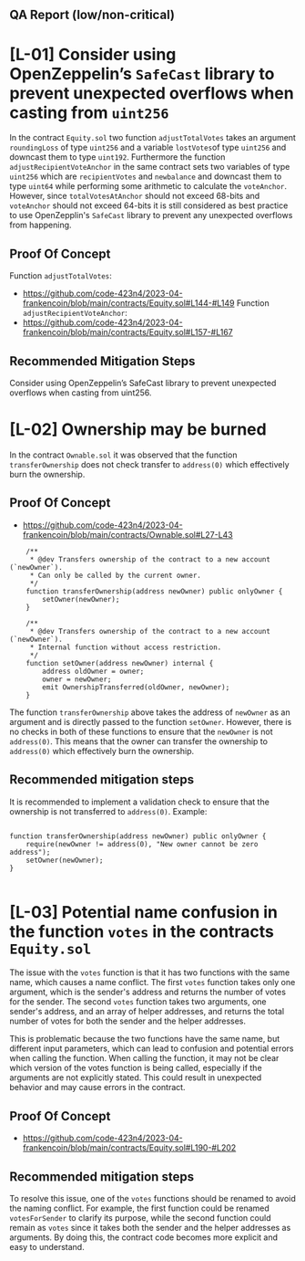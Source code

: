 ## QA Report (low/non-critical)

[L-01] Consider using OpenZeppelin’s `SafeCast` library to prevent unexpected overflows when casting from `uint256`
===================================================================================================================
In the contract `Equity.sol` two function `adjustTotalVotes` takes an argument `roundingLoss` of type `uint256` and a variable `lostVotes`of type `uint256` and downcast them to type `uint192`. Furthermore the function `adjustRecipientVoteAnchor` in the same contract sets two variables of type `uint256` which are `recipientVotes` and `newbalance` and downcast them to type `uint64` while performing some arithmetic to calculate the `voteAnchor`. However, since `totalVotesAtAnchor` should not exceed 68-bits and `voteAnchor` should not exceed 64-bits it is still considered as best practice to use OpenZepplin's `SafeCast` library to prevent any unexpected overflows from happening.

## Proof Of Concept
Function `adjustTotalVotes`:
* https://github.com/code-423n4/2023-04-frankencoin/blob/main/contracts/Equity.sol#L144-#L149
Function `adjustRecipientVoteAnchor`:
* https://github.com/code-423n4/2023-04-frankencoin/blob/main/contracts/Equity.sol#L157-#L167

## Recommended Mitigation Steps
Consider using OpenZeppelin’s SafeCast library to prevent unexpected overflows when casting from uint256.

[L-02] Ownership may be burned
================================
In the contract `Ownable.sol` it was observed that the function `transferOwnership` does not check transfer to `address(0)` which effectively burn the ownership.

## Proof Of Concept
* https://github.com/code-423n4/2023-04-frankencoin/blob/main/contracts/Ownable.sol#L27-L43
```solidity
    /**
     * @dev Transfers ownership of the contract to a new account (`newOwner`).
     * Can only be called by the current owner.
     */
    function transferOwnership(address newOwner) public onlyOwner {
        setOwner(newOwner);
    }

    /**
     * @dev Transfers ownership of the contract to a new account (`newOwner`).
     * Internal function without access restriction.
     */
    function setOwner(address newOwner) internal {
        address oldOwner = owner;
        owner = newOwner;
        emit OwnershipTransferred(oldOwner, newOwner);
    }

```
The function `transferOwnership` above takes the address of `newOwner` as an argument and is directly passed to the function `setOwner`. However, there is no checks in both of these functions to ensure that the `newOwner` is not `address(0)`. This means that the owner can transfer the ownership to `address(0)` which effectively burn the ownership.

## Recommended mitigation steps
It is recommended to implement a validation check to ensure that the ownership is not transferred to `address(0)`.
Example:
```solidity

function transferOwnership(address newOwner) public onlyOwner {
    require(newOwner != address(0), "New owner cannot be zero address");
    setOwner(newOwner);
}


```

[L-03] Potential name confusion in the function `votes` in the contracts `Equity.sol`
=====================================================================================
The issue with the `votes` function is that it has two functions with the same name, which causes a name conflict. The first `votes` function takes only one argument, which is the sender's address and returns the number of votes for the sender. The second `votes` function takes two arguments, one sender's address, and an array of helper addresses, and returns the total number of votes for both the sender and the helper addresses.

This is problematic because the two functions have the same name, but different input parameters, which can lead to confusion and potential errors when calling the function. When calling the function, it may not be clear which version of the votes function is being called, especially if the arguments are not explicitly stated. This could result in unexpected behavior and may cause errors in the contract.

## Proof Of Concept
* https://github.com/code-423n4/2023-04-frankencoin/blob/main/contracts/Equity.sol#L190-#L202

## Recommended mitigation steps
To resolve this issue, one of the `votes` functions should be renamed to avoid the naming conflict. For example, the first function could be renamed `votesForSender` to clarify its purpose, while the second function could remain as `votes` since it takes both the sender and the helper addresses as arguments. By doing this, the contract code becomes more explicit and easy to understand.

